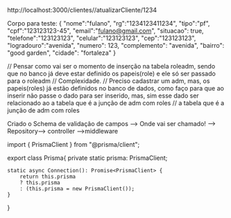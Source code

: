 
http://localhost:3000/clientes//atualizarCliente/1234

Corpo para teste:
{
	"nome":"fulano",
	"rg":"1234123411234",
	"tipo":"pf",
	"cpf":"123123123-45",
	"email":"fulano@gmail.com",
	"situacao": true,
	"telefone":"123123123",
	"celular":"123123123",
	"cep":"123123123",
	"logradouro":"avenida",
	"numero": 123,
	"complemento": "avenida",
	"bairro": "good garden",
	"cidade": "fortaleza"
}

// Pensar como vai ser o momento de inserção na tabela roleadm, sendo que no banco já deve estar definido os papeis(role) e ele só ser passado para o roleadm
// Complexidade.
// Preciso cadastrar um adm, mas, os papeis(roles) já estão definidos no banco de dados, como faço para que ao inserir não passe o dado para ser inserido, mas, sim esse dado ser relacionado ao a tabela que é a junção de adm com roles
//  a tabela que é a junção de adm com roles

Criado o Schema de validação de campos --> Onde vai ser chamado! -->
Repository--> controller -->middleware

import { PrismaClient } from "@prisma/client";

export class Prisma{
    private static prisma: PrismaClient;

    static async Connection(): Promise<PrismaClient> {
        return this.prisma
        ? this.prisma
        : (this.prisma = new PrismaClient());
    }
}
